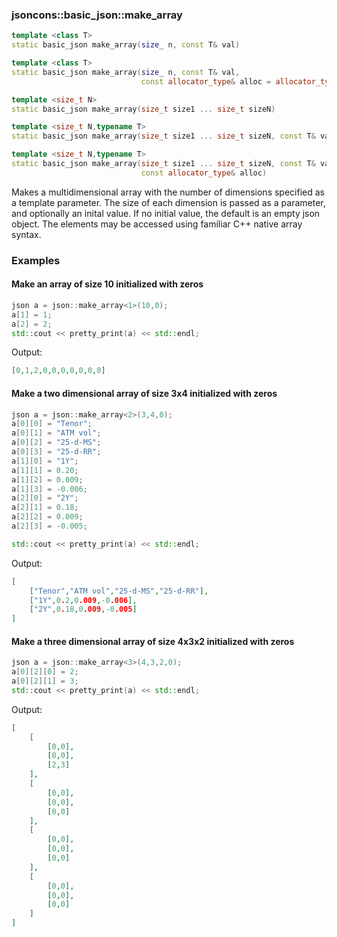 ### jsoncons::basic_json::make_array

```c++
template <class T>
static basic_json make_array(size_ n, const T& val)

template <class T>
static basic_json make_array(size_ n, const T& val, 
                             const allocator_type& alloc = allocator_type())

template <size_t N>
static basic_json make_array(size_t size1 ... size_t sizeN)

template <size_t N,typename T>
static basic_json make_array(size_t size1 ... size_t sizeN, const T& val)

template <size_t N,typename T>
static basic_json make_array(size_t size1 ... size_t sizeN, const T& val, 
                             const allocator_type& alloc)
```
Makes a multidimensional array with the number of dimensions specified as a template parameter. The size of each dimension is passed as a parameter, and optionally an inital value. If no initial value, the default is an empty json object. The elements may be accessed using familiar C++ native array syntax.

### Examples

#### Make an array of size 10 initialized with zeros
```c++
json a = json::make_array<1>(10,0);
a[1] = 1;
a[2] = 2;
std::cout << pretty_print(a) << std::endl;
```
Output:
```json
[0,1,2,0,0,0,0,0,0,0]
```
#### Make a two dimensional array of size 3x4 initialized with zeros
```c++
json a = json::make_array<2>(3,4,0);
a[0][0] = "Tenor";
a[0][1] = "ATM vol";
a[0][2] = "25-d-MS";
a[0][3] = "25-d-RR";
a[1][0] = "1Y";
a[1][1] = 0.20;
a[1][2] = 0.009;
a[1][3] = -0.006;
a[2][0] = "2Y";
a[2][1] = 0.18;
a[2][2] = 0.009;
a[2][3] = -0.005;

std::cout << pretty_print(a) << std::endl;
```
Output:
```json
[
    ["Tenor","ATM vol","25-d-MS","25-d-RR"],
    ["1Y",0.2,0.009,-0.006],
    ["2Y",0.18,0.009,-0.005]
]
```
#### Make a three dimensional array of size 4x3x2 initialized with zeros
```c++
json a = json::make_array<3>(4,3,2,0);
a[0][2][0] = 2;
a[0][2][1] = 3;
std::cout << pretty_print(a) << std::endl;
```
Output:
```json
[
    [
        [0,0],
        [0,0],
        [2,3]
    ],
    [
        [0,0],
        [0,0],
        [0,0]
    ],
    [
        [0,0],
        [0,0],
        [0,0]
    ],
    [
        [0,0],
        [0,0],
        [0,0]
    ]
]
```

